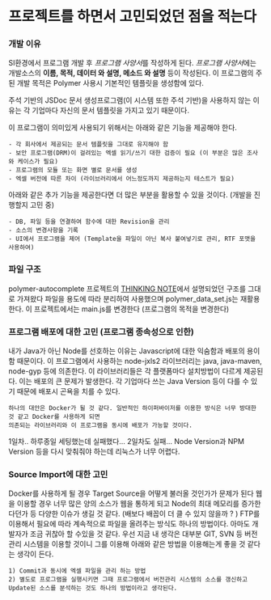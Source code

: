 # 프로젝트를 하면서 고민되었던 점을 적는다

### 개발 이유
SI환경에서 프로그램 개발 후 *프로그램 사양서*를 작성하게 된다.
*프로그램 사양서*에는 개발소스의 **이름, 목적, 데이터 와 설명, 메소드 와 설명** 등이 작성된다.
 이 프로그램의 주된 개발 목적은 Polymer 사용시 기본적인 템플릿을 생성함에 있다.

주석 기반의 JSDoc 문서 생성프로그램(이 시스템 또한 주석 기반)을 사용하지 않는 이유는
각 기업마다 자신의 문서 템플릿을 가지고 있기 때문이다.

이 프로그램이 의미있게 사용되기 위해서는 아래와 같은 기능을 제공해야 한다.

```
- 각 회사에서 제공되는 문서 템플릿을 그대로 유지해야 함
- 보안 프로그램(DRM)이 걸려있는 엑셀 읽기/쓰기 대한 검증이 필요 (이 부분은 많은 조사와 케이스가 필요)
- 프로그램의 모듈 또는 화면 별로 문서를 생성
- 엑셀 버전에 따른 차이 (라이브러리에서 어느정도까지 제공하는지 테스트가 필요)
```

아래와 같은 추가 기능을 제공한다면 더 많은 부분을 활용할 수 있을 것이다. (개발을 진행할지 고민 중)

```
- DB, 파일 등을 연결하여 함수에 대한 Revision을 관리
- 소스의 변경사항을 기록
- UI에서 프로그램을 제어 (Template을 파일이 아닌 복사 붙여넣기로 관리, RTF 포맷을 사용하여)
```

### 파일 구조

polymer-autocomplete 프로젝트의 [THINKING NOTE](https://github.com/asdfg9822/polymer-autocomplete)에서 설명되었던 구조를 그대로 가져왔다
파일을 용도에 따라 분리하여 사용했으며 polymer_data_set.js는 재활용한다. 이 프로젝트에서는 main.js를 변경한다 (프로그램의 목적을 변경한다)

### 프로그램 배포에 대한 고민 (프로그램 종속성으로 인한)

내가 Java가 아닌 Node를 선호하는 이유는 Javascript에 대한 익숨함과 배포의 용이함 때문이다.
이 프로그램에서 사용하는 node-jxls2 라이브러리는 java, java-maven, node-gyp 등에 의존한다.
이 라이브러리들은 각 플랫폼마다 설치방법이 다르게 제공된다. 이는 배포의 큰 문제가 발생한다. 각 기업마다
쓰는 Java Version 등이 다를 수 있기 때문에 배포시 곤욕을 치를 수 있다.

```
하나의 대안은 Docker가 될 것 같다. 일반적인 하이퍼바이저를 이용한 방식은 너무 방대한 것 같고 Docker를 사용하게 되면
의존되는 라이브러리와 이 프로그램을 동시에 배포가 가능할 것이다.
```

1일차.. 하루종일 세팅했는데 실패했다... 2일차도 실패...
Node Version과 NPM Version 등을 다시 맞춰줘야 하는데 리눅스가 너무 어렵다.

### Source Import에 대한 고민

Docker를 사용하게 될 경우 Target Source을 어떻게 불러올 것인가가 문제가 된다
웹을 이용할 경우 너무 많은 양의 소스가 웹을 통하게 되고 Node의 최대 메모리를 증가한다던가 등 다양한 이슈가 생길 것 같다.
(배보다 배꼽이 더 클 수 있지 않을까 ? )
FTP를 이용해서 필요에 따라 계속적으로 파일을 올려주는 방식도 하나의 방법이다. 아마도 개발자가 조금 귀찮아 할 수있을 것 같다.
우선 지금 내 생각은 대부분 GIT, SVN 등 버전 관리 시스템을 이용할 것이니 그를 이용해 아래와 같은 방법을 이용해는게 좋을 것 같다는 생각이 든다.

```
1) Commit과 동시에 엑셀 파일을 관리 하는 방법
2) 별도로 프로그램을 실행시키면 그때 프로그램에서 버전관리 시스템의 소스를 갱신하고
Update된 소스를 분석하는 것도 하나의 방법이라고 생각된다.
```